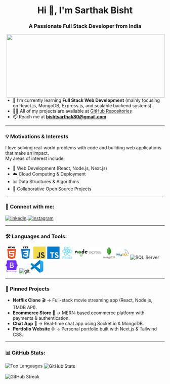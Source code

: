 <h1 align="center">Hi 👋, I'm Sarthak Bisht</h1>
<h3 align="center">A Passionate Full Stack Developer from India</h3>

<img align="right" width="500" height="200" src="https://raw.githubusercontent.com/gist/vininjr/d29bb07bdadb41e4b0923bc8fa748b1a/raw/88f20c9d749d756be63f22b09f3c4ac570bc5101/programming.gif">

- 🌱 I’m currently learning **Full Stack Web Development** (mainly focusing on React.js, MongoDB, Express.js, and scalable backend systems).  
- 👨‍💻 All of my projects are available at [GitHub Repositories](https://github.com/sarthakbisht80?tab=repositories)  
- 📫 Reach me at **bishtsarthak80@gmail.com**  

---

### 💡 Motivations & Interests  
I love solving real-world problems with code and building web applications that make an impact.  
My areas of interest include:  
- 🚀 Web Development (React, Node.js, Next.js)  
- ☁️ Cloud Computing & Deployment  
- 📊 Data Structures & Algorithms  
- 🤝 Collaborative Open Source Projects  

---

### 🔗 Connect with me:
<p align="left">
  <a href="https://www.linkedin.com/in/sarthak-bisht-0586a825b" target="blank">
    <img align="center" src="https://raw.githubusercontent.com/rahuldkjain/github-profile-readme-generator/master/src/images/icons/Social/linked-in-alt.svg" alt="linkedin" height="30" width="40" />
  </a>
  <a href="https://instagram.com/rickybishht" target="blank">
    <img align="center" src="https://raw.githubusercontent.com/rahuldkjain/github-profile-readme-generator/master/src/images/icons/Social/instagram.svg" alt="instagram" height="30" width="40" />
  </a>
</p>

---

### 🛠️ Languages and Tools:
<p align="left">
  <img src="https://raw.githubusercontent.com/devicons/devicon/master/icons/html5/html5-original-wordmark.svg" alt="html5" width="40" height="40"/>
  <img src="https://raw.githubusercontent.com/devicons/devicon/master/icons/css3/css3-original-wordmark.svg" alt="css3" width="40" height="40"/>
  <img src="https://raw.githubusercontent.com/devicons/devicon/master/icons/javascript/javascript-original.svg" alt="javascript" width="40" height="40"/>
  <img src="https://raw.githubusercontent.com/devicons/devicon/master/icons/typescript/typescript-original.svg" alt="typescript" width="40" height="40"/>
  <img src="https://raw.githubusercontent.com/devicons/devicon/master/icons/react/react-original-wordmark.svg" alt="react" width="40" height="40"/>
  <img src="https://raw.githubusercontent.com/devicons/devicon/master/icons/nodejs/nodejs-original-wordmark.svg" alt="nodejs" width="40" height="40"/>
  <img src="https://raw.githubusercontent.com/devicons/devicon/master/icons/express/express-original-wordmark.svg" alt="expressjs" width="40" height="40"/>
  <img src="https://raw.githubusercontent.com/devicons/devicon/master/icons/mongodb/mongodb-original-wordmark.svg" alt="mongodb" width="40" height="40"/>
  <img src="https://raw.githubusercontent.com/devicons/devicon/master/icons/mysql/mysql-original-wordmark.svg" alt="mysql" width="40" height="40"/>
  <img src="https://img.icons8.com/fluency/48/000000/database.png" alt="SQL Server" width="40" height="40"/>
  <img src="https://raw.githubusercontent.com/devicons/devicon/master/icons/bootstrap/bootstrap-plain-wordmark.svg" alt="bootstrap" width="40" height="40"/>
  <img src="https://www.vectorlogo.zone/logos/git-scm/git-scm-icon.svg" alt="git" width="40" height="40"/>
  <img src="https://raw.githubusercontent.com/devicons/devicon/master/icons/vscode/vscode-original.svg" alt="vscode" width="40" height="40"/>
</p>

---

### 📌 Pinned Projects  
- **Netflix Clone** 🎬 → Full-stack movie streaming app (React, Node.js, TMDB API).  
- **Ecommerce Store** 🛒 → MERN-based ecommerce platform with payments & authentication.  
- **Chat App** 💬 → Real-time chat app using Socket.io & MongoDB.  
- **Portfolio Website** 🌐 → Personal portfolio built with Next.js & Tailwind CSS.  

---

### 📊 GitHub Stats:
<p>
  <img align="left" src="https://github-readme-stats.vercel.app/api/top-langs?username=sarthakbisht80&show_icons=true&locale=en&layout=compact" alt="Top Languages" />
</p>

<p>&nbsp;<img align="center" src="https://github-readme-stats.vercel.app/api?username=sarthakbisht80&show_icons=true&locale=en" alt="GitHub Stats" /></p>

<p><img align="center" src="https://github-readme-streak-stats.herokuapp.com/?user=sarthakbisht80" alt="GitHub Streak" /></p>
